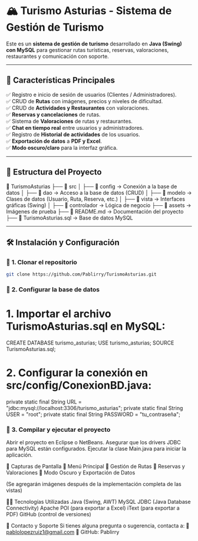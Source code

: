 # 🏔️ Turismo Asturias - Sistema de Gestión de Turismo

Este es un **sistema de gestión de turismo** desarrollado en **Java (Swing) con MySQL** para gestionar rutas turísticas, reservas, valoraciones, restaurantes y comunicación con soporte.

---

## 📌 **Características Principales**
✅ Registro e inicio de sesión de usuarios (Clientes / Administradores).  
✅ CRUD de **Rutas** con imágenes, precios y niveles de dificultad.  
✅ CRUD de **Actividades y Restaurantes** con valoraciones.  
✅ **Reservas y cancelaciones** de rutas.  
✅ Sistema de **Valoraciones** de rutas y restaurantes.  
✅ **Chat en tiempo real** entre usuarios y administradores.  
✅ Registro de **Historial de actividades** de los usuarios.  
✅ **Exportación de datos** a **PDF y Excel**.  
✅ **Modo oscuro/claro** para la interfaz gráfica.  

---

## 📂 **Estructura del Proyecto**
📁 TurismoAsturias
├── 📂 src
│ ├── 📂 config → Conexión a la base de datos
│ ├── 📂 dao → Acceso a la base de datos (CRUD)
│ ├── 📂 modelo → Clases de datos (Usuario, Ruta, Reserva, etc.)
│ ├── 📂 vista → Interfaces gráficas (Swing)
│ ├── 📂 controlador → Lógica de negocio
├── 📂 assets → Imágenes de prueba
├── 📜 README.md → Documentación del proyecto
├── 📜 TurismoAsturias.sql → Base de datos MySQL

---
## 🛠️ **Instalación y Configuración**

### 📌 **1. Clonar el repositorio**
```bash
git clone https://github.com/Pablirry/TurismoAsturias.git

```
### 📌 **2. Configurar la base de datos**

# 1. Importar el archivo TurismoAsturias.sql en MySQL:
CREATE DATABASE turismo_asturias;
USE turismo_asturias;
SOURCE TurismoAsturias.sql;

# 2. Configurar la conexión en src/config/ConexionBD.java:
private static final String URL = "jdbc:mysql://localhost:3306/turismo_asturias";
private static final String USER = "root";
private static final String PASSWORD = "tu_contraseña";

### 📌 **3. Compilar y ejecutar el proyecto**
Abrir el proyecto en Eclipse o NetBeans.
Asegurar que los drivers JDBC para MySQL están configurados.
Ejecutar la clase Main.java para iniciar la aplicación.

📸 Capturas de Pantalla
📍 Menú Principal
📍 Gestión de Rutas
📍 Reservas y Valoraciones
📍 Modo Oscuro y Exportación de Datos

(Se agregarán imágenes después de la implementación completa de las vistas)

🧑‍💻 Tecnologías Utilizadas
Java (Swing, AWT)
MySQL
JDBC (Java Database Connectivity)
Apache POI (para exportar a Excel)
iText (para exportar a PDF)
GitHub (control de versiones)

📩 Contacto y Soporte
Si tienes alguna pregunta o sugerencia, contacta a:
📧 pablolopezruiz1@gmail.com
🔗 GitHub: Pablirry